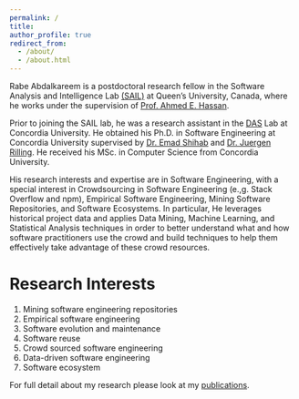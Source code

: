 ```yaml
---
permalink: /
title: 
author_profile: true
redirect_from: 
  - /about/
  - /about.html
---
```


 <!-- <span style="color: #cf2828;text-align: center;font-size: 25pt;font-weight: 600;">I am currently on the job market!</span> -->


Rabe Abdalkareem is a postdoctoral research fellow in the Software Analysis and Intelligence Lab [(SAIL)](https://sail.cs.queensu.ca/) at Queen’s University, Canada, where he works under the supervision of [Prof. Ahmed E. Hassan](https://research.cs.queensu.ca/home/ahmed/home/).

Prior to joining the SAIL lab, he was a research assistant in the [DAS](http://das.encs.concordia.ca/) Lab at Concordia University. He obtained his Ph.D. in Software Engineering at Concordia University supervised by [Dr. Emad Shihab](http://das.encs.concordia.ca/members/emad-shihab/) and [Dr. Juergen Rilling](https://sites.google.com/view/juergenrilling/home)‎. He received his MSc. in Computer Science from Concordia University.

His research interests and expertise are in Software Engineering, with a special interest in Crowdsourcing in Software Engineering (e.,g. Stack Overflow and npm), Empirical Software Engineering, Mining Software Repositories, and Software Ecosystems. In particular, He leverages historical project data and applies Data Mining, Machine Learning, and Statistical Analysis techniques in order to better understand what and how software practitioners use the crowd and build techniques to help them effectively take advantage of these crowd resources.

Research Interests
======
1. Mining software engineering repositories
1. Empirical software engineering
1. Software evolution and maintenance
1. Software reuse
1. Crowd sourced software engineering
1. Data-driven software engineering
1. Software ecosystem 


For full detail about my research please look at my [publications](publications/).




